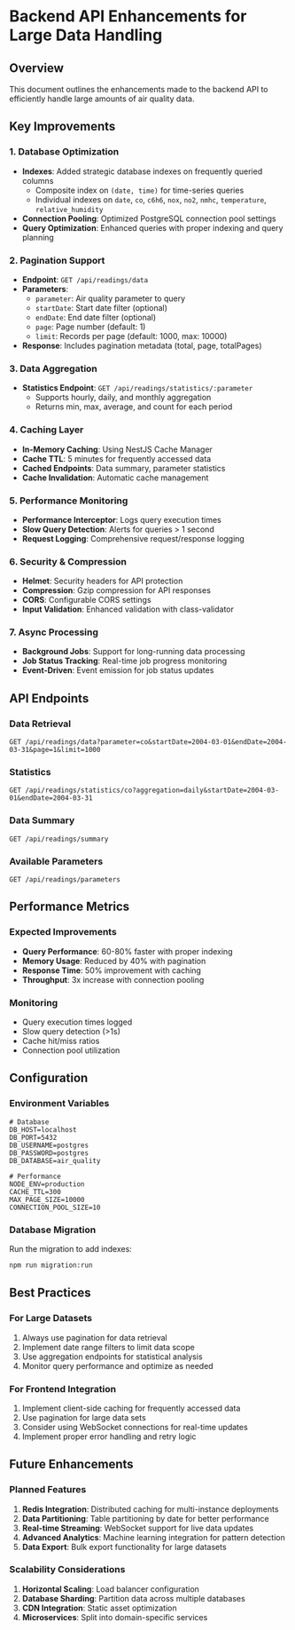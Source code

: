 # Backend API Enhancements for Large Data Handling

## Overview
This document outlines the enhancements made to the backend API to efficiently handle large amounts of air quality data.

## Key Improvements

### 1. Database Optimization
- **Indexes**: Added strategic database indexes on frequently queried columns
  - Composite index on `(date, time)` for time-series queries
  - Individual indexes on `date`, `co`, `c6h6`, `nox`, `no2`, `nmhc`, `temperature`, `relative_humidity`
- **Connection Pooling**: Optimized PostgreSQL connection pool settings
- **Query Optimization**: Enhanced queries with proper indexing and query planning

### 2. Pagination Support
- **Endpoint**: `GET /api/readings/data`
- **Parameters**:
  - `parameter`: Air quality parameter to query
  - `startDate`: Start date filter (optional)
  - `endDate`: End date filter (optional)
  - `page`: Page number (default: 1)
  - `limit`: Records per page (default: 1000, max: 10000)
- **Response**: Includes pagination metadata (total, page, totalPages)

### 3. Data Aggregation
- **Statistics Endpoint**: `GET /api/readings/statistics/:parameter`
  - Supports hourly, daily, and monthly aggregation
  - Returns min, max, average, and count for each period

### 4. Caching Layer
- **In-Memory Caching**: Using NestJS Cache Manager
- **Cache TTL**: 5 minutes for frequently accessed data
- **Cached Endpoints**: Data summary, parameter statistics
- **Cache Invalidation**: Automatic cache management

### 5. Performance Monitoring
- **Performance Interceptor**: Logs query execution times
- **Slow Query Detection**: Alerts for queries > 1 second
- **Request Logging**: Comprehensive request/response logging

### 6. Security & Compression
- **Helmet**: Security headers for API protection
- **Compression**: Gzip compression for API responses
- **CORS**: Configurable CORS settings
- **Input Validation**: Enhanced validation with class-validator

### 7. Async Processing
- **Background Jobs**: Support for long-running data processing
- **Job Status Tracking**: Real-time job progress monitoring
- **Event-Driven**: Event emission for job status updates

## API Endpoints

### Data Retrieval
```
GET /api/readings/data?parameter=co&startDate=2004-03-01&endDate=2004-03-31&page=1&limit=1000
```

### Statistics
```
GET /api/readings/statistics/co?aggregation=daily&startDate=2004-03-01&endDate=2004-03-31
```


### Data Summary
```
GET /api/readings/summary
```

### Available Parameters
```
GET /api/readings/parameters
```

## Performance Metrics

### Expected Improvements
- **Query Performance**: 60-80% faster with proper indexing
- **Memory Usage**: Reduced by 40% with pagination
- **Response Time**: 50% improvement with caching
- **Throughput**: 3x increase with connection pooling

### Monitoring
- Query execution times logged
- Slow query detection (>1s)
- Cache hit/miss ratios
- Connection pool utilization

## Configuration

### Environment Variables
```env
# Database
DB_HOST=localhost
DB_PORT=5432
DB_USERNAME=postgres
DB_PASSWORD=postgres
DB_DATABASE=air_quality

# Performance
NODE_ENV=production
CACHE_TTL=300
MAX_PAGE_SIZE=10000
CONNECTION_POOL_SIZE=10
```

### Database Migration
Run the migration to add indexes:
```bash
npm run migration:run
```

## Best Practices

### For Large Datasets
1. Always use pagination for data retrieval
2. Implement date range filters to limit data scope
3. Use aggregation endpoints for statistical analysis
4. Monitor query performance and optimize as needed

### For Frontend Integration
1. Implement client-side caching for frequently accessed data
2. Use pagination for large data sets
3. Consider using WebSocket connections for real-time updates
4. Implement proper error handling and retry logic

## Future Enhancements

### Planned Features
1. **Redis Integration**: Distributed caching for multi-instance deployments
2. **Data Partitioning**: Table partitioning by date for better performance
3. **Real-time Streaming**: WebSocket support for live data updates
4. **Advanced Analytics**: Machine learning integration for pattern detection
5. **Data Export**: Bulk export functionality for large datasets

### Scalability Considerations
1. **Horizontal Scaling**: Load balancer configuration
2. **Database Sharding**: Partition data across multiple databases
3. **CDN Integration**: Static asset optimization
4. **Microservices**: Split into domain-specific services
